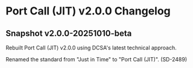 # Port Call (JIT) v2.0.0 Changelog

## Snapshot v2.0.0-20251010-beta

Rebuilt Port Call (JIT) v2.0.0 using DCSA's latest technical approach.

Renamed the standard from "Just in Time" to "Port Call (JIT)". (SD-2489)
